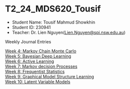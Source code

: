 # T2_24_MDS620_Tousif<br/>

- Student Name: Tousif Mahmud Showkhin<br/>
- Student ID: 230941<br/>
- Teacher: Dr. Lien Nguyen(Lien.Nguyen@spi.nsw.edu.au)<br/>


Weekly Journal Entries<br/>

[Week 4: Markov Chain Monte Carlo](Week4.md)<br/>
[Week 5: Bayesian Deep Learning](Week5.md)<br/>
[Week 6: Active Learning](Week6.md)<br/>
[Week 7: Markov decision Processes](Week7.md)<br/>
[Week 8: Frequentist Statistics](Week8.md)<br/>
[Week 9: Graphical Model Structure Learning](Week9.md)<br/>
[Week 10: Latent Variable Models](Week10.md)<br/>





